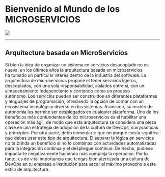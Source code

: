 # Bienvenido al Mundo de los MICROSERVICIOS

<img src="https://user-images.githubusercontent.com/77864382/169784006-6e12e588-2d13-42fe-9f76-e3f56f560a6f.png" data-align="center">

---

## Arquitectura basada en MicroServicios

Si bien la idea de organizar un sistema en servicios desacoplado no es nueva, en los últimos años la arquitectura basada en microservicios ha tomado un particular interés dentro de la industria del software. La arquitectura de microservicios propone el tener servicios ligeros, descoplados, con una sola responsabilidad, aislados entre sí, con un almacenamiento independiente y corriendo como un proceso autónomo. Los servicios pueden ser construidos en diferentes plataformas y lenguajes de programación, ofreciendo la opción de contar con un ecosistema tecnológico diverso en los sistemas. Asimismo, su noción de autonomía les permite ser desplegados en cualquier plataforma. Uno de los beneficios más contundentes de los microservicios es el habilitar una operación más ágil, de modo que esta arquitectura se considera una pieza clave en una estrategia de adopción de la cultura de DevOps, sus prácticas y principios. Por otra parte, debo comentarte que no porque exista significa que debas usar este tipo de arquitectura. El separar la lógica en servicios no te brinda un beneficio si no lo combinas con actividades automatizadas para la integración continua y el despliegue continuo. De hecho, pudiese impactarte negativamente haciendo más compleja la operación. Por lo tanto, es de vital importancia que tengas bien aterrizada una cultura de DevOps en tu empresa o institución para sacar el máximo provecho a este estilo de arquitectura.


